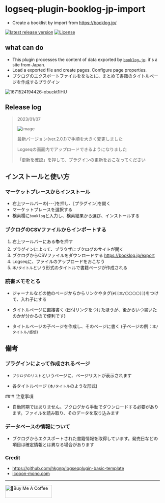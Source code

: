 # logseq-plugin-booklog-jp-import

- Create a booklist by import from <https://booklog.jp/>

[![latest release version](https://img.shields.io/github/v/release/YU000jp/logseq-plugin-booklog-jp-import)](https://github.com/YU000jp/logseq-plugin-booklog-jp-import/releases)
[![License](https://img.shields.io/github/license/YU000jp/logseq-plugin-booklog-jp-import?color=blue)](https://github.com/YU000jp/logseq-plugin-booklog-jp-import/blob/main/LICENSE)

## what can  do

- This plugin processes the content of data exported by [`booklog.jp`](https://booklog.jp/). it's a site from Japan.
- Load a exported file and create pages. Configure page properties.
- ブクログのエクスポートファイルををもとに、まとめて書籍のタイトルページを作成するプラグイン

![1671524194426-obuckt1IHU](https://user-images.githubusercontent.com/111847207/209885720-9704c0aa-fbec-4f86-9a47-5687966a9898.png)

## Release log

> 2023/01/07
> 
> ![image](https://user-images.githubusercontent.com/111847207/211145904-b9595ae3-c33b-46f4-aaf7-fc75cbf12107.png)
> 
> 最新バージョン(ver.2.0.1)で手順を大きく変更しました
>
> Logseqの画面内でアップロードできるようになりました
>
>「更新を確認」を押して、プラグインの更新をおこなってください

## インストールと使い方

### マーケットプレースからインストール

- 右上ツールバーの[---]を押し、[プラグイン]を開く
- マーケットプレースを選択する
- 検索欄に`booklog`と入力し、検索結果から選び、インストールする

### ブクログのCSVファイルからインポートする

1. 右上ツールバーにある📚を押す
1. プラグインによって、ブラウザにブクログのサイトが開く
1. ブクログからCSVファイルをダウンロードする <https://booklog.jp/export>
1. Logseqに、ファイルのアップロードをおこなう
1. `本/タイトル`という形式のタイトルで書籍ページが作成される

### 読書メモをとる

- ジャーナルなどの他のページからからリンクやタグ(`#[[本/〇〇〇〇]]`)をつけて、入れ子にする

- タイトルページに直接書く (日付リンクをつけたほうが、後からいつ書いたのかが分かるので便利です)

- タイトルページの子ページを作成し、そのページに書く (子ページの例：`本/タイトル/感想`)

## 備考

### プラグインによって作成されるページ

- `ブクログのリスト`というページに、ページリストが表示されます

- 各タイトルページ (`本/タイトル`のような形式)

##＃ 注意事項

- 自動同期ではありません。ブクログから手動でダウンロードする必要があります。ファイルを読み取り、そのデータを取り込みます

### データベースの情報について

- ブクログからエクスポートされた書籍情報を取得しています。発売日などの項目は確定情報とは異なる場合があります

### Credit

- <https://github.com/hkgnp/logseqplugin-basic-template>
- [icooon-mono.com](https://icooon-mono.com/11122-%e3%81%88%e3%82%93%e3%81%b4%e3%81%a4%e4%bb%98%e3%81%8d%e3%81%ae%e3%83%8e%e3%83%bc%e3%83%88%e3%82%a2%e3%82%a4%e3%82%b3%e3%83%b3/)

---

<a href="https://www.buymeacoffee.com/yu000japan" target="_blank"><img src="https://cdn.buymeacoffee.com/buttons/v2/default-violet.png" alt="🍌Buy Me A Coffee" style="height: 42px;width: 152px" ></a>
